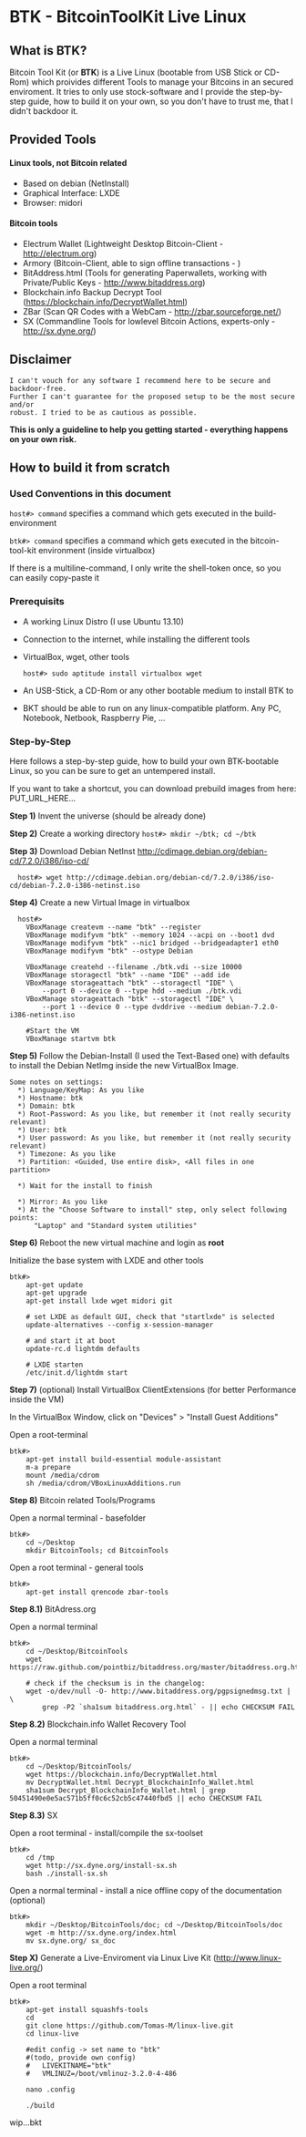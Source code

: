  
BTK - BitcoinToolKit Live Linux
===============================

What is BTK?
------------
 Bitcoin Tool Kit (or **BTK**) is a Live Linux (bootable from USB Stick or CD-Rom) which proivides different Tools to manage your Bitcoins in an secured enviroment. It tries to only use stock-software and I provide the step-by-step guide, how to build it on your own, so you don't have to trust me, that I didn't backdoor it.
 
 
Provided Tools
--------------

#### Linux tools, not Bitcoin related

* Based on debian (NetInstall)
* Graphical Interface: LXDE 
* Browser: midori
    
#### Bitcoin tools

* Electrum Wallet (Lightweight Desktop Bitcoin-Client - http://electrum.org)
* Armory (Bitcoin-Client, able to sign offline transactions - )
* BitAddress.html (Tools for generating Paperwallets, working with Private/Public Keys - http://www.bitaddress.org)
* Blockchain.info Backup Decrypt Tool (https://blockchain.info/DecryptWallet.html)
* ZBar (Scan QR Codes with a WebCam - http://zbar.sourceforge.net/)
* SX (Commandline Tools for lowlevel Bitcoin Actions, experts-only - http://sx.dyne.org/)
  
 
 
Disclaimer
-----------

    I can't vouch for any software I recommend here to be secure and backdoor-free. 
    Further I can't guarantee for the proposed setup to be the most secure and/or 
    robust. I tried to be as cautious as possible.

**This is only a guideline to help you getting started - everything happens on your own risk.**
 
 
 
How to build it from scratch
------------------------------
 
### Used Conventions in this document
  
  `host#> command`  specifies a command which gets executed in the build-environment

  `btk#> command`   specifies a command which gets executed in the bitcoin-tool-kit environment (inside virtualbox)
  
  If there is a multiline-command, I only write the shell-token once, so you can easily copy-paste it
  
  
### Prerequisits

* A working Linux Distro (I use Ubuntu 13.10)
* Connection to the internet, while installing the different tools
* VirtualBox, wget, other tools
    
    `host#> sudo aptitude install virtualbox wget`
 
* An USB-Stick, a CD-Rom or any other bootable medium to install BTK to
* BKT should be able to run on any linux-compatible platform. Any PC, Notebook, Netbook, Raspberry Pie, ...
    
    
### Step-by-Step

 
 Here follows a step-by-step guide, how to build your own BTK-bootable Linux, so you can be sure to get an
 untempered install.
 
 If you want to take a shortcut, you can download prebuild images from here:
  PUT_URL_HERE...
  
 
  **Step 1)** Invent the universe (should be already done)

  **Step 2)**
    Create a working directory
      `host#> mkdir ~/btk; cd ~/btk`
    
  **Step 3)**
    Download Debian NetInst 
      http://cdimage.debian.org/debian-cd/7.2.0/i386/iso-cd/
  
      host#> wget http://cdimage.debian.org/debian-cd/7.2.0/i386/iso-cd/debian-7.2.0-i386-netinst.iso

  
  **Step 4)**
    Create a new Virtual Image in virtualbox
      
      host#> 
        VBoxManage createvm --name "btk" --register
        VBoxManage modifyvm "btk" --memory 1024 --acpi on --boot1 dvd
        VBoxManage modifyvm "btk" --nic1 bridged --bridgeadapter1 eth0
        VBoxManage modifyvm "btk" --ostype Debian
        
        VBoxManage createhd --filename ./btk.vdi --size 10000
        VBoxManage storagectl "btk" --name "IDE" --add ide
        VBoxManage storageattach "btk" --storagectl "IDE" \
            --port 0 --device 0 --type hdd --medium ./btk.vdi
        VBoxManage storageattach "btk" --storagectl "IDE" \
            --port 1 --device 0 --type dvddrive --medium debian-7.2.0-i386-netinst.iso

        #Start the VM
        VBoxManage startvm btk


  **Step 5)**
    Follow the Debian-Install (I used the Text-Based one) with defaults to install the Debian NetImg inside the new     VirtualBox Image.
   
    Some notes on settings:
      *) Language/KeyMap: As you like
      *) Hostname: btk
      *) Domain: btk
      *) Root-Password: As you like, but remember it (not really security relevant)
      *) User: btk
      *) User password: As you like, but remember it (not really security relevant)
      *) Timezone: As you like
      *) Partition: <Guided, Use entire disk>, <All files in one partition>
      
      *) Wait for the install to finish

      *) Mirror: As you like
      *) At the "Choose Software to install" step, only select following points:
          "Laptop" and "Standard system utilities"
      

**Step 6)**
   Reboot the new virtual machine and login as **root**
   
   Initialize the base system with LXDE and other tools
   
    btk#>
        apt-get update
        apt-get upgrade
        apt-get install lxde wget midori git
        
        # set LXDE as default GUI, check that "startlxde" is selected
        update-alternatives --config x-session-manager
        
        # and start it at boot
        update-rc.d lightdm defaults

        # LXDE starten
        /etc/init.d/lightdm start

**Step 7)** (optional) Install VirtualBox ClientExtensions (for better Performance inside the VM)

In the VirtualBox Window, click on "Devices" > "Install Guest Additions"

Open a root-terminal

    btk#> 
        apt-get install build-essential module-assistant
        m-a prepare
        mount /media/cdrom
        sh /media/cdrom/VBoxLinuxAdditions.run
    
**Step 8)** Bitcoin related Tools/Programs

Open a normal terminal - basefolder 

    btk#>
        cd ~/Desktop
        mkdir BitcoinTools; cd BitcoinTools

Open a root terminal - general tools
    
    btk#>
        apt-get install qrencode zbar-tools
        
**Step 8.1)** BitAdress.org

Open a normal terminal    

    btk#>
        cd ~/Desktop/BitcoinTools
        wget https://raw.github.com/pointbiz/bitaddress.org/master/bitaddress.org.html
        
        # check if the checksum is in the changelog:
        wget -o/dev/null -O- http://www.bitaddress.org/pgpsignedmsg.txt | \
            grep -P2 `sha1sum bitaddress.org.html` - || echo CHECKSUM FAIL

**Step 8.2)** Blockchain.info Wallet Recovery Tool

Open a normal terminal    

    btk#>
        cd ~/Desktop/BitcoinTools/
        wget https://blockchain.info/DecryptWallet.html
        mv DecryptWallet.html Decrypt_BlockchainInfo_Wallet.html
        sha1sum Decrypt_BlockchainInfo_Wallet.html | grep 50451490e0e5ac571b5ff0c6c52cb5c47440fbd5 || echo CHECKSUM FAIL

**Step 8.3)** SX

Open a root terminal - install/compile the sx-toolset

    btk#>
        cd /tmp
        wget http://sx.dyne.org/install-sx.sh
        bash ./install-sx.sh

Open a normal terminal - install a nice offline copy of the documentation (optional)
    
    btk#>
        mkdir ~/Desktop/BitcoinTools/doc; cd ~/Desktop/BitcoinTools/doc
        wget -m http://sx.dyne.org/index.html
        mv sx.dyne.org/ sx_doc


**Step X)** Generate a Live-Enviroment via Linux Live Kit (http://www.linux-live.org/)

Open a root terminal

    btk#>
        apt-get install squashfs-tools
        cd
        git clone https://github.com/Tomas-M/linux-live.git
        cd linux-live
        
        #edit config -> set name to "btk"
        #(todo, provide own config)
        #   LIVEKITNAME="btk"
        #   VMLINUZ=/boot/vmlinuz-3.2.0-4-486 

        nano .config

        ./build
        
        
wip...bkt